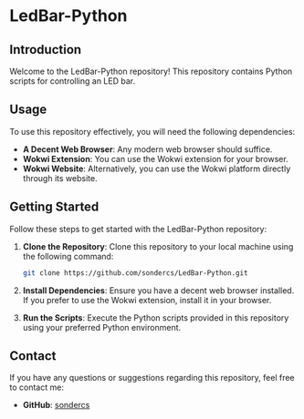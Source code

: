 # LedBar-Python

## Introduction

Welcome to the LedBar-Python repository! This repository contains Python scripts for controlling an LED bar. 

## Usage

To use this repository effectively, you will need the following dependencies:

- **A Decent Web Browser**: Any modern web browser should suffice.
- **Wokwi Extension**: You can use the Wokwi extension for your browser.
- **Wokwi Website**: Alternatively, you can use the Wokwi platform directly through its website.

## Getting Started

Follow these steps to get started with the LedBar-Python repository:

1. **Clone the Repository**: Clone this repository to your local machine using the following command:

    ```bash
    git clone https://github.com/sondercs/LedBar-Python.git
    ```

2. **Install Dependencies**: Ensure you have a decent web browser installed. If you prefer to use the Wokwi extension, install it in your browser.

3. **Run the Scripts**: Execute the Python scripts provided in this repository using your preferred Python environment.

## Contact

If you have any questions or suggestions regarding this repository, feel free to contact me:

- **GitHub**: [sondercs](https://github.com/sondercs)
